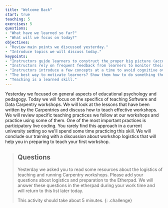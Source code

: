 ```yaml
---
title: "Welcome Back"
start: true
teaching: 5
exercises: 5
questions:
- "What have we learned so far?"
- "What will we focus on today?"
objectives:
- "Review main points we discussed yesterday."
- "Introduce topics we will discuss today."
keypoints:
- "Instructors guide learners to construct the proper big picture (accurate mental model) of the topic rather than focus on details."
- "Instructors rely on frequent feedback from learners to monitor their own presentation of the material."
- "Instructors introduce a few concepts at a time to avoid cognitive overload."
- "The best way to motivate learners? Show them how to do something they can immediately put to use and be enthusiastic about it."
- "Teaching is a learned skill."
---
```


Yesterday we focused on general aspects of educational psychology and pedagogy. Today we will focus on the specifics of teaching Software and Data Carpentry workshops.
We will look at the lessons that have been written by the Carpentries and discuss how to teach effective workshops. We will review specific
teaching practices we follow at our workshops and practice using some of them. One of the most important practices is participatory live coding. You rarely
find this approach in a current university setting so we'll spend some time practicing this skill. We will conclude our training with a discussion 
about workshop logistics that will help you in preparing to teach your first workshop.  


> ## Questions
> 
> Yesterday we asked you to read some resources about the logistics of teaching and running Carpentry workshops. Please 
> add your questions about logistics and preparation to the Etherpad. We will answer these questions in the etherpad during your work time
> and will return to this list later today.
> 
> This activity should take about 5 minutes.
{: .challenge}


